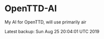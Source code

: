 # OpenTTD-AI
My AI for OpenTTD, will use primarily air

Latest backup: Sun Aug 25 20:04:01 UTC 2019
